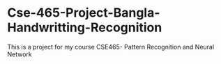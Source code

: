 # Cse-465-Project-Bangla-Handwritting-Recognition
This is a project for my course CSE465- Pattern Recognition and Neural Network
